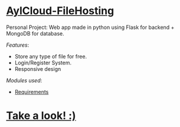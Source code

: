 # [AylCloud-FileHosting](https://aylsoftware.cyou/)
Personal Project: Web app made in python using Flask for backend + MongoDB for database.

*Features*:
  - Store any type of file for free.
  - Login/Register System.
  - Responsive design
 
*Modules used*:
  - [Requirements](https://github.com/Bryan-0/AylCloud-FileHosting/requirements.txt)

# [Take a look! :)](https://aylsoftware.cyou/)
